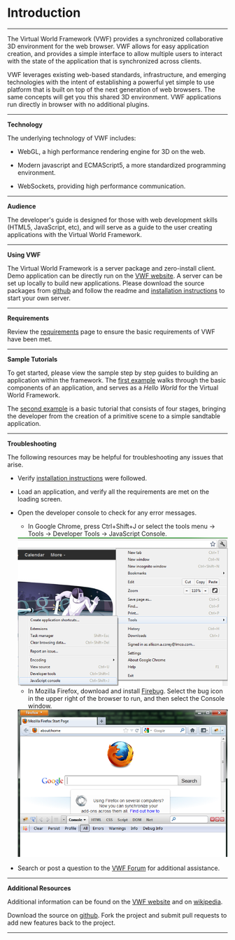 Introduction
===================
-------------------
The Virtual World Framework (VWF) provides a synchronized collaborative 3D environment for the web browser. VWF allows for easy application creation, and provides a simple interface to allow multiple users to interact with the state of the application that is synchronized across clients. 

VWF leverages existing web-based standards, infrastructure, and emerging technologies with the intent of establishing a powerful yet simple to use platform that is built on top of the next generation of web browsers. The same concepts will get you this shared 3D environment. VWF applications run directly in browser with no additional plugins.

-------------------

**Technology**

The underlying technology of VWF includes:

* WebGL, a high performance rendering engine for 3D on the web.

* Modern javascript and ECMAScript5, a more standardized programming environment.

* WebSockets, providing high performance communication. 

-------------------

**Audience**

The developer's guide is designed for those with web development skills (HTML5, JavaScript, etc), and will serve as a guide to the user creating applications with the Virtual World Framework. 

-------------------

**Using VWF**

The Virtual World Framework is a server package and zero-install client. Demo application can be directly run on the [VWF website](http://virtualworldframework.com/web/catalog.html). A server can be set up locally to build new applications. Please download the source packages from [github](https://github.com/virtual-world-framework) and follow the readme and [installation instructions](install.html) to start your own server.

-------------------

**Requirements**

Review the [requirements](reqs.html) page to ensure the basic requirements of VWF have been met. 

-------------------

**Sample Tutorials**

To get started, please view the sample step by step guides to building an application within the framework. The [first example](readme.html) walks through the basic components of an application, and serves as a *Hello World* for the Virtual World Framework.

The [second example](tutorial.html) is a basic tutorial that consists of four stages, bringing the developer from the creation of a primitive scene to a simple sandtable application. 

-------------------

**Troubleshooting**

The following resources may be helpful for troubleshooting any issues that arise.

* Verify [installation instructions](install.html) were followed.

* Load an application, and verify all the requirements are met on the loading screen. 

* Open the developer console to check for any error messages. 

	* In Google Chrome, press Ctrl+Shift+J or select the tools menu -> Tools -> Developer Tools -> JavaScript Console. 

	<img src='images/chrome.png' alt='chrome' style='width:500px' />


	* In Mozilla Firefox, download and install [Firebug](https://addons.mozilla.org/en-us/firefox/addon/firebug). Select the bug icon in the upper right of the browser to run, and then select the Console window. 

	<img src='images/firebug.png' alt='firebug' style='width:500px' />


* Search or post a question to the [VWF Forum](http://virtualworldframework.com/web/forum.html) for additional assistance. 

-------------------

**Additional Resources**

Additional information can be found on the [VWF website](http:virtualworldframework.com) and on [wikipedia](http://en.wikipedia.org/wiki/Virtual_world_framework). 

Download the source on [github](https://github.com/virtual-world-framework). Fork the project and submit pull requests to add new features back to the project.

-------------------
